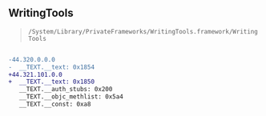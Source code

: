 ## WritingTools

> `/System/Library/PrivateFrameworks/WritingTools.framework/WritingTools`

```diff

-44.320.0.0.0
-  __TEXT.__text: 0x1854
+44.321.101.0.0
+  __TEXT.__text: 0x1850
   __TEXT.__auth_stubs: 0x200
   __TEXT.__objc_methlist: 0x5a4
   __TEXT.__const: 0xa8

```

